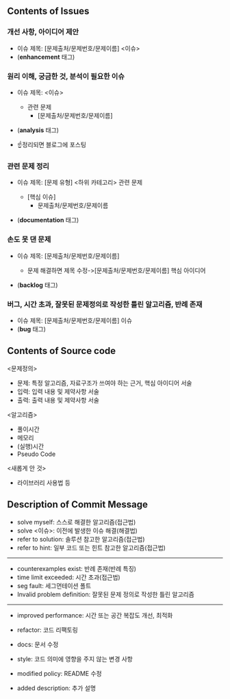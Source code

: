## Contents of Issues

### 개선 사항, 아이디어 제안 

- 이슈 제목: [문제출처/문제번호/문제이름] <이슈>
- (**enhancement** 태그)

### 원리 이해, 궁금한 것, 분석이 필요한 이슈 

- 이슈 제목: <이슈>
  - 관련 문제
    - [문제출처/문제번호/문제이름] 
    
- (**analysis** 태그)
- ☝정리되면 블로그에 포스팅

### 관련 문제 정리 

- 이슈 제목: [문제 유형] <하위 카테고리> 관련 문제
  - [핵심 이슈]
    - 문제출처/문제번호/문제이름
    
- (**documentation** 태그)

### 손도 못 댄 문제

- 이슈 제목: [문제출처/문제번호/문제이름]
  
  - 문제 해결하면 제목 수정->[문제출처/문제번호/문제이름] 핵심 아이디어
  
- (**backlog** 태그)

  

### 버그, 시간 초과, 잘못된 문제정의로 작성한 틀린 알고리즘, 반례 존재

- 이슈 제목: [문제출처/문제번호/문제이름] 이슈
- (**bug** 태그)

## Contents of Source code

<문제정의>

- 문제: 특정 알고리즘, 자료구조가 쓰여야 하는 근거, 핵심 아이디어 서술
- 입력: 입력 내용 및 제약사항 서술
- 출력: 출력 내용 및 제약사항 서술

<알고리즘>

- 풀이시간
- 메모리
- (실행)시간
- Pseudo Code

<새롭게 안 것>

- 라이브러리 사용법 등

## Description of Commit Message

- solve myself: 스스로 해결한 알고리즘(접근법)
- solve <이슈>: 이전에 발생한 이슈 해결(해결법)
- refer to solution: 솔루션 참고한 알고리즘(접근법)
- refer to hint: 일부 코드 또는 힌트 참고한 알고리즘(접근법)

---

- counterexamples exist: 반례 존재(반례 특징)
- time limit exceeded: 시간 초과(접근법)
- seg fault: 세그먼테이션 폴트
- Invalid problem definition: 잘못된 문제 정의로 작성한 틀린 알고리즘

---

- improved performance: 시간 또는 공간 복잡도 개선, 최적화

- refactor: 코드 리팩토링

- docs: 문서 수정

- style: 코드 의미에 영향을 주지 않는 변경 사항

- modified policy: README 수정

- added description: 추가 설명

  